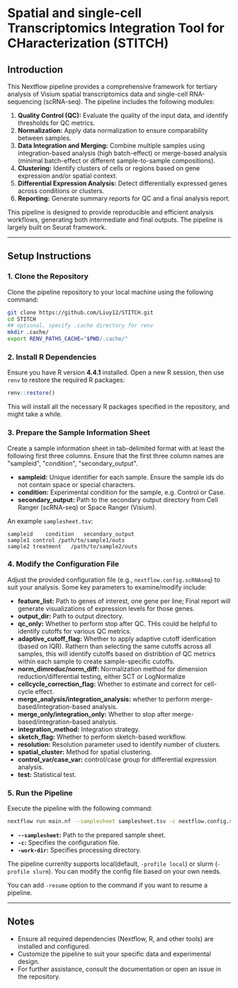 # Spatial and single-cell Transcriptomics Integration Tool for CHaracterization (STITCH)

## Introduction
This Nextflow pipeline provides a comprehensive framework for tertiary analysis of Visium spatial transcriptomics data and single-cell RNA-sequencing (scRNA-seq). The pipeline includes the following modules:

1. **Quality Control (QC):** Evaluate the quality of the input data, and identify thresholds for QC metrics.
2. **Normalization:** Apply data normalization to ensure comparability between samples.
3. **Data Integration and Merging:** Combine multiple samples using integration-based analysis (high batch-effect) or merge-based analysis (minimal batch-effect or different sample-to-sample compositions).
4. **Clustering:** Identify clusters of cells or regions based on gene expression and/or spatial context.
5. **Differential Expression Analysis:** Detect differentially expressed genes across conditions or clusters.
6. **Reporting:** Generate summary reports for QC and a final analysis report.

This pipeline is designed to provide reproducible and efficient analysis workflows, generating both intermediate and final outputs. The pipeline is largely built on Seurat framework.

---

## Setup Instructions

### 1. Clone the Repository
Clone the pipeline repository to your local machine using the following command:

```bash
git clone https://github.com/Liuy12/STITCH.git
cd STITCH
## optional, specify .cache directory for renv
mkdir .cache/
export RENV_PATHS_CACHE="$PWD/.cache/"
```

### 2. Install R Dependencies
Ensure you have R version **4.4.1** installed. Open a new R session, then use `renv` to restore the required R packages:

```R
renv::restore()
```

This will install all the necessary R packages specified in the repository, and might take a while.

### 3. Prepare the Sample Information Sheet
Create a sample information sheet in tab-delimited format with at least the following first three columns. Ensure that the first three column names are "sampleid", "condition", "secondary_output".

- **sampleid:** Unique identifier for each sample. Ensure the sample ids do not contain space or special characters.
- **condition:** Experimental condition for the sample, e.g. Control or Case.
- **secondary_output:** Path to the secondary output directory from Cell Ranger (scRNA-seq) or Space Ranger (Visium).

An example `samplesheet.tsv`:

```tsv
sampleid    condition   secondary_output
sample1 control /path/to/sample1/outs
sample2 treatment   /path/to/sample2/outs
```

### 4. Modify the Configuration File
Adjust the provided configuration file (e.g., `nextflow.config.scRNAseq`) to suit your analysis. Some key parameters to examine/modify include:

- **feature_list:** Path to genes of interest, one gene per line; Final report will generate visualizations of expression levels for those genes.
- **output_dir:** Path to output directory.
- **qc_only:** Whether to perform stop after QC. THis could be helpful to identify cutoffs for various QC metrics.
- **adaptive_cutoff_flag:** Whether to apply adaptive cutoff idenfication (based on IQR). Rathern than selecting the same cutoffs across all samples, this will identify cutoffs based on distribtion of QC metrics within each sample to create sample-specific cutoffs. 
- **norm_dimreduc/norm_diff:** Normalization method for dimension reduction/differential testing, either SCT or LogNormalize
- **cellcycle_correction_flag:** Whether to estimate and correct for cell-cycle effect.
- **merge_analysis/integration_analysis:** whether to perform merge-based/integration-based analysis.
- **merge_only/integration_only:** Whether to stop after merge-based/integration-based analysis.
- **integration_method:** Integration strategy.
- **sketch_flag:** Whether to perform sketch-based workflow.
- **resolution:** Resolution parameter used to identify number of clusters.
- **spatial_cluster:** Method for spatial clustering.
- **control_var/case_var:** control/case group for differential expression analysis.
- **test:** Statistical test.

### 5. Run the Pipeline
Execute the pipeline with the following command:

```bash
nextflow run main.nf --samplesheet samplesheet.tsv -c nextflow.config.scRNAseq -work-dir ./work 
```

- **`--samplesheet`:** Path to the prepared sample sheet.
- **`-c`:** Specifies the configuration file.
- **`-work-dir`:** Specifies processing directory.

The pipeline currenlty supports local(default, `-profile local`) or slurm (`-profile slurm`). You can modify the config file based on your own needs. 

You can add `-resume` option to the command if you want to resume a pipeline.

---

## Notes
- Ensure all required dependencies (Nextflow, R, and other tools) are installed and configured.
- Customize the pipeline to suit your specific data and experimental design.
- For further assistance, consult the documentation or open an issue in the repository.

